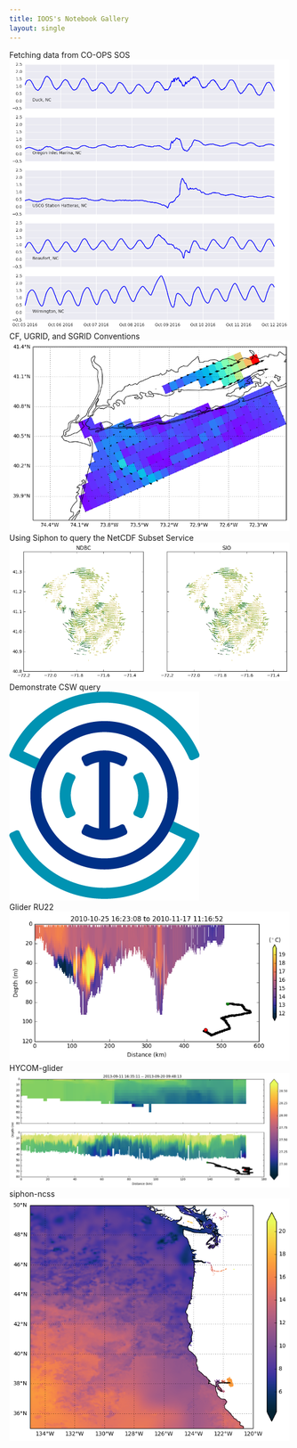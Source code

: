 ```yaml
---
title: IOOS's Notebook Gallery
layout: single
---
```


<div id="gallery">
<div><figcaption>Fetching data from CO-OPS SOS</figcaption><a href="{{ site.url }}{{ site.baseurl }}/notebooks/2016-10-12-fetching_data"><img src="images/2016-10-12-fetching_data.png"></a></div>
<div><figcaption>CF, UGRID, and SGRID Conventions</figcaption><a href="{{ site.url }}{{ site.baseurl }}/notebooks/CF-UGRID-SGRID-conventions"><img src="images/CF-UGRID-SGRID-conventions.png"></a></div>
<div><figcaption>Using Siphon to query the NetCDF Subset Service</figcaption><a href="{{ site.url }}{{ site.baseurl }}/notebooks/SIPHON_NCSS_HFR_DataAccess"><img src="images/SIPHON_NCSS_HFR_DataAccess.png"></a></div>
<div><figcaption>Demonstrate CSW query</figcaption><a href="{{ site.url }}{{ site.baseurl }}/notebooks/csw_search_example"><img src="images/placeholder.png"></a></div>
<div><figcaption>Glider RU22</figcaption><a href="{{ site.url }}{{ site.baseurl }}/notebooks/glider_data_example"><img src="images/glider_data_example.png"></a></div>
<div><figcaption>HYCOM-glider</figcaption><a href="{{ site.url }}{{ site.baseurl }}/notebooks/glider_hycom_iris"><img src="images/glider_hycom_iris.png"></a></div>
<div><figcaption>siphon-ncss</figcaption><a href="{{ site.url }}{{ site.baseurl }}/notebooks/siphon-ncss"><img src="images/siphon-ncss.png"></a></div>
</div>
